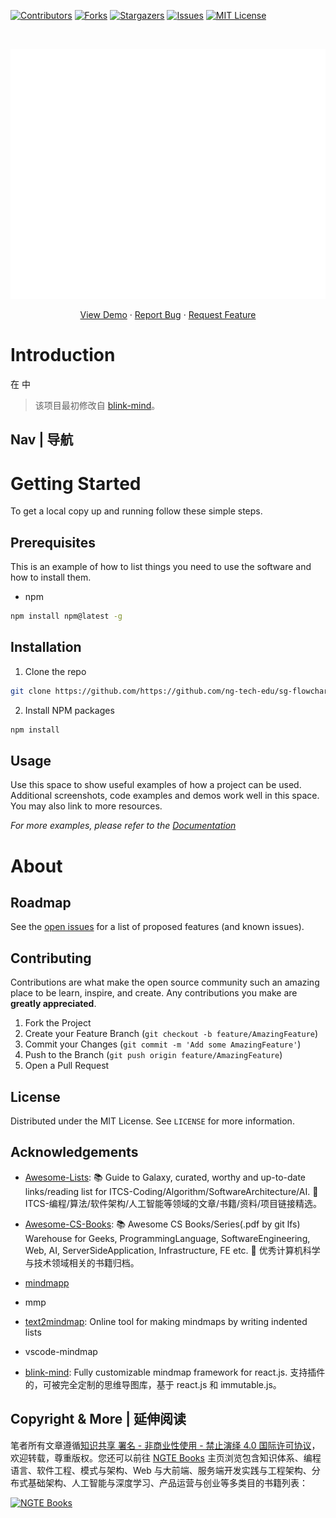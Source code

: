[![Contributors][contributors-shield]][contributors-url]
[![Forks][forks-shield]][forks-url]
[![Stargazers][stars-shield]][stars-url]
[![Issues][issues-shield]][issues-url]
[![MIT License][license-shield]][license-url]

<!-- PROJECT LOGO -->
<br />
<p align="center">
  <a href="https://github.com/https://github.com/ng-tech-edu/sg-flowchart-detect-and-generate">
    <img src="header.svg" alt="Logo" style="width: 100vw;height: 400px" />
  </a>

  <p align="center">
    <a href="https://github.com/https://github.com/ng-tech-edu/sg-flowchart-detect-and-generate">View Demo</a>
    ·
    <a href="https://github.com/https://github.com/ng-tech-edu/sg-flowchart-detect-and-generate/issues">Report Bug</a>
    ·
    <a href="https://github.com/https://github.com/ng-tech-edu/sg-flowchart-detect-and-generate/issues">Request Feature</a>
  </p>
</p>

<!-- ABOUT THE PROJECT -->

# Introduction

在 []() 中

> 该项目最初修改自 [blink-mind](https://github.com/awehook/blink-mind)。

## Nav | 导航

# Getting Started

To get a local copy up and running follow these simple steps.

## Prerequisites

This is an example of how to list things you need to use the software and how to install them.

- npm

```sh
npm install npm@latest -g
```

## Installation

1. Clone the repo

```sh
git clone https://github.com/https://github.com/ng-tech-edu/sg-flowchart-detect-and-generate.git
```

2. Install NPM packages

```sh
npm install
```

<!-- USAGE EXAMPLES -->

## Usage

Use this space to show useful examples of how a project can be used. Additional screenshots, code examples and demos work well in this space. You may also link to more resources.

_For more examples, please refer to the [Documentation](https://example.com)_

# About

<!-- ROADMAP -->

## Roadmap

See the [open issues](https://github.com/https://github.com/ng-tech-edu/sg-flowchart-detect-and-generate/issues) for a list of proposed features (and known issues).

<!-- CONTRIBUTING -->

## Contributing

Contributions are what make the open source community such an amazing place to be learn, inspire, and create. Any contributions you make are **greatly appreciated**.

1. Fork the Project
2. Create your Feature Branch (`git checkout -b feature/AmazingFeature`)
3. Commit your Changes (`git commit -m 'Add some AmazingFeature'`)
4. Push to the Branch (`git push origin feature/AmazingFeature`)
5. Open a Pull Request

<!-- LICENSE -->

## License

Distributed under the MIT License. See `LICENSE` for more information.

<!-- ACKNOWLEDGEMENTS -->

## Acknowledgements

- [Awesome-Lists](https://github.com/wx-chevalier/Awesome-Lists): 📚 Guide to Galaxy, curated, worthy and up-to-date links/reading list for ITCS-Coding/Algorithm/SoftwareArchitecture/AI. 💫 ITCS-编程/算法/软件架构/人工智能等领域的文章/书籍/资料/项目链接精选。

- [Awesome-CS-Books](https://github.com/wx-chevalier/Awesome-CS-Books): :books: Awesome CS Books/Series(.pdf by git lfs) Warehouse for Geeks, ProgrammingLanguage, SoftwareEngineering, Web, AI, ServerSideApplication, Infrastructure, FE etc. :dizzy: 优秀计算机科学与技术领域相关的书籍归档。

- [mindmapp](https://github.com/Mindmapp)

- mmp

- [text2mindmap](https://github.com/payne/text2mindmap): Online tool for making mindmaps by writing indented lists

- vscode-mindmap

- [blink-mind](https://github.com/awehook/blink-mind): Fully customizable mindmap framework for react.js. 支持插件的，可被完全定制的思维导图库，基于 react.js 和 immutable.js。

## Copyright & More | 延伸阅读

笔者所有文章遵循[知识共享 署名 - 非商业性使用 - 禁止演绎 4.0 国际许可协议](https://creativecommons.org/licenses/by-nc-nd/4.0/deed.zh)，欢迎转载，尊重版权。您还可以前往 [NGTE Books](https://ng-tech.icu/books/) 主页浏览包含知识体系、编程语言、软件工程、模式与架构、Web 与大前端、服务端开发实践与工程架构、分布式基础架构、人工智能与深度学习、产品运营与创业等多类目的书籍列表：

[![NGTE Books](https://s2.ax1x.com/2020/01/18/19uXtI.png)](https://ng-tech.icu/books/)

<!-- MARKDOWN LINKS & IMAGES -->
<!-- https://www.markdownguide.org/basic-syntax/#reference-style-links -->

[contributors-shield]: https://img.shields.io/github/contributors/https://github.com/ng-tech-edu/sg-flowchart-detect-and-generate.svg?style=flat-square
[contributors-url]: https://github.com/https://github.com/ng-tech-edu/sg-flowchart-detect-and-generate/graphs/contributors
[forks-shield]: https://img.shields.io/github/forks/https://github.com/ng-tech-edu/sg-flowchart-detect-and-generate.svg?style=flat-square
[forks-url]: https://github.com/https://github.com/ng-tech-edu/sg-flowchart-detect-and-generate/network/members
[stars-shield]: https://img.shields.io/github/stars/https://github.com/ng-tech-edu/sg-flowchart-detect-and-generate.svg?style=flat-square
[stars-url]: https://github.com/https://github.com/ng-tech-edu/sg-flowchart-detect-and-generate/stargazers
[issues-shield]: https://img.shields.io/github/issues/https://github.com/ng-tech-edu/sg-flowchart-detect-and-generate.svg?style=flat-square
[issues-url]: https://github.com/https://github.com/ng-tech-edu/sg-flowchart-detect-and-generate/issues
[license-shield]: https://img.shields.io/github/license/https://github.com/ng-tech-edu/sg-flowchart-detect-and-generate.svg?style=flat-square
[license-url]: https://github.com/https://github.com/ng-tech-edu/sg-flowchart-detect-and-generate/blob/master/LICENSE.txt
